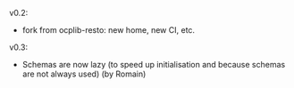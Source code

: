 
v0.2:

- fork from ocplib-resto: new home, new CI, etc.

v0.3:

* Schemas are now lazy (to speed up initialisation and because schemas are not
  always used) (by Romain)
